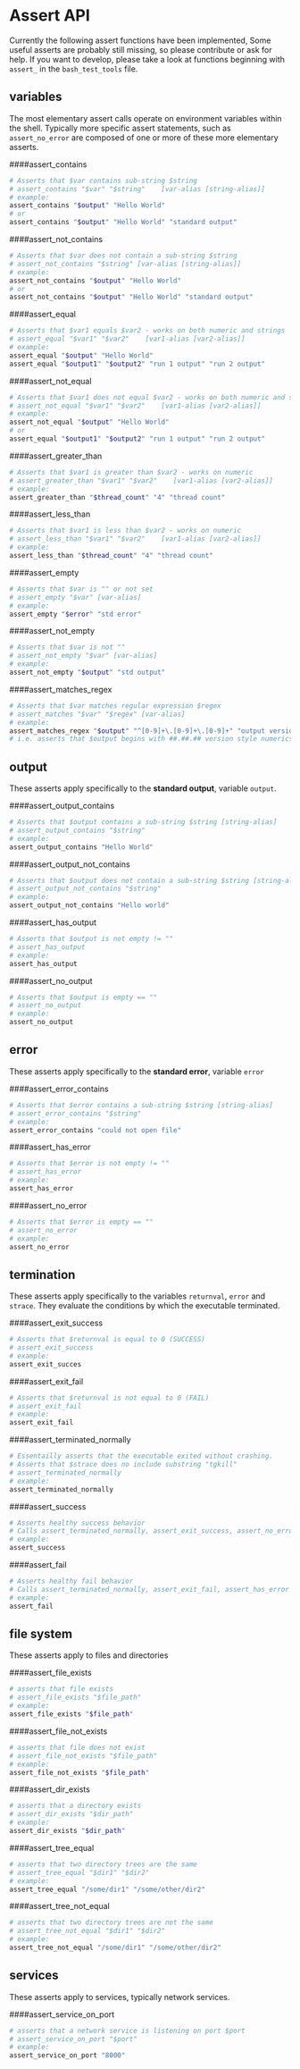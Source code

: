 
# Assert API
Currently the following assert functions have been implemented, Some useful asserts are probably still missing, so please contribute or ask for help.
If you want to develop, please take a look at functions beginning with `assert_`
in the `bash_test_tools` file.

## variables
The most elementary assert calls operate on environment variables within the shell.
Typically more specific assert statements, such as `assert_no_error` are composed of one or more of these
more elementary asserts.

####assert_contains
```bash
# Asserts that $var contains sub-string $string
# assert_contains "$var" "$string"    [var-alias [string-alias]]
# example: 
assert_contains "$output" "Hello World"
# or
assert_contains "$output" "Hello World" "standard output"
```

####assert_not_contains
```bash
# Asserts that $var does not contain a sub-string $string
# assert_not_contains "$string" [var-alias [string-alias]]
# example:
assert_not_contains "$output" "Hello World"
# or
assert_not_contains "$output" "Hello World" "standard output"
```

####assert_equal
```bash
# Asserts that $var1 equals $var2 - works on both numeric and strings
# assert_equal "$var1" "$var2"    [var1-alias [var2-alias]]
# example: 
assert_equal "$output" "Hello World"
assert_equal "$output1" "$output2" "run 1 output" "run 2 output"
```

####assert_not_equal
```bash
# Asserts that $var1 does not equal $var2 - works on both numeric and strings
# assert_not_equal "$var1" "$var2"    [var1-alias [var2-alias]]
# example: 
assert_not_equal "$output" "Hello World"
# or
assert_equal "$output1" "$output2" "run 1 output" "run 2 output"
```

####assert_greater_than
```bash
# Asserts that $var1 is greater than $var2 - works on numeric
# assert_greater_than "$var1" "$var2"    [var1-alias [var2-alias]]
# example: 
assert_greater_than "$thread_count" "4" "thread count"
```

####assert_less_than
```bash
# Asserts that $var1 is less than $var2 - works on numeric
# assert_less_than "$var1" "$var2"    [var1-alias [var2-alias]]
# example: 
assert_less_than "$thread_count" "4" "thread count"
```

####assert_empty
```bash
# Asserts that $var is "" or not set
# assert_empty "$var" [var-alias]
# example: 
assert_empty "$error" "std error"
```

####assert_not_empty
```bash
# Asserts that $var is not ""
# assert_not_empty "$var" [var-alias]
# example: 
assert_not_empty "$output" "std output"
```

####assert_matches_regex
```bash
# Asserts that $var matches regular expression $regex
# assert_matches "$var" "$regex" [var-alias]
# example: 
assert_matches_regex "$output" "^[0-9]+\.[0-9]+\.[0-9]+" "output version number"
# i.e. asserts that $output begins with ##.##.## version style numerics
```

## output

These asserts apply specifically to the **standard output**, variable `output`.

####assert_output_contains
```bash
# Asserts that $output contains a sub-string $string [string-alias]
# assert_output_contains "$string"
# example:
assert_output_contains "Hello World"
```

####assert_output_not_contains
```bash
# Asserts that $output does not contain a sub-string $string [string-alias]
# assert_output_not_contains "$string"
# example:
assert_output_not_contains "Hello world"
```

####assert_has_output
```bash
# Asserts that $output is not empty != ""
# assert_has_output
# example:
assert_has_output
```

####assert_no_output
```bash
# Asserts that $output is empty == ""
# assert_no_output
# example:
assert_no_output
```

## error

These asserts apply specifically to the **standard error**, variable `error`

####assert_error_contains
```bash
# Asserts that $error contains a sub-string $string [string-alias]
# assert_error_contains "$string"
# example:
assert_error_contains "could not open file"
```

####assert_has_error
```bash
# Asserts that $error is not empty != ""
# assert_has_error
# example:
assert_has_error
```

####assert_no_error
```bash
# Asserts that $error is empty == ""
# assert_no_error
# example:
assert_no_error
```

## termination

These asserts apply specifically to the variables `returnval`, `error` and `strace`.  They evaluate the conditions by which the executable terminated.

####assert_exit_success
```bash
# Asserts that $returnval is equal to 0 (SUCCESS)
# assert_exit_success
# example:
assert_exit_succes
```

####assert_exit_fail
```bash
# Asserts that $returnval is not equal to 0 (FAIL)
# assert_exit_fail
# example:
assert_exit_fail
```

####assert_terminated_normally
```bash
# Essentailly asserts that the executable exited without crashing.
# Asserts that $strace does no include substring "tgkill"
# assert_terminated_normally
# example:
assert_terminated_normally
```

####assert_success
```bash
# Asserts healthy success behavior
# Calls assert_terminated_normally, assert_exit_success, assert_no_error
# example:
assert_success
```

####assert_fail
```bash
# Asserts healthy fail behavior
# Calls assert_terminated_normally, assert_exit_fail, assert_has_error
# example:
assert_fail
```

## file system

These asserts apply to files and directories

####assert_file_exists
```bash
# asserts that file exists
# assert_file_exists "$file_path"
# example:
assert_file_exists "$file_path"
```

####assert_file_not_exists
```bash
# asserts that file does not exist
# assert_file_not_exists "$file_path"
# example:
assert_file_not_exists "$file_path"
```

####assert_dir_exists
```bash
# asserts that a directory exists
# assert_dir_exists "$dir_path"
# example:
assert_dir_exists "$dir_path"
```

####assert_tree_equal
```bash
# asserts that two directory trees are the same
# assert_tree_equal "$dir1" "$dir2"
# example:
assert_tree_equal "/some/dir1" "/some/other/dir2"
```

####assert_tree_not_equal
```bash
# asserts that two directory trees are not the same
# assert_tree_not_equal "$dir1" "$dir2"
# example:
assert_tree_not_equal "/some/dir1" "/some/other/dir2"
```

## services
These asserts apply to services, typically network services.

####assert_service_on_port
```bash
# asserts that a network service is listening on port $port
# assert_service_on_port "$port"
# example:
assert_service_on_port "8000"
```



